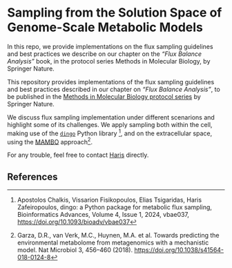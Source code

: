 # Sampling from the Solution Space of Genome-Scale Metabolic Models

In this repo, we provide implementations on the flux sampling guidelines and best practices we describe on 
our chapter on the *“Flux Balance Analysis”* book, in the protocol series Methods in Molecular Biology, by Springer Nature.

This repository provides implementations of the flux sampling guidelines and best practices described in our chapter on _“Flux Balance Analysis”_, 
to be published in the [Methods in Molecular Biology protocol series](https://link.springer.com/series/7651) by Springer Nature.

We discuss flux sampling implementation under different scenarions and highlight some of its challenges. 
We apply sampling both within the cell, making use of the [`dingo`](https://github.com/geomScale/dingo) Python library [^1], and on the extracellular space, using the [MAMBO](./scripts/mambo.py) approach[^2]. 



For any trouble, feel free to contact [Haris](mailto:haris.zafeiropoulos@kuleuven.be) directly.


## References
[^1]: Apostolos Chalkis, Vissarion Fisikopoulos, Elias Tsigaridas, Haris Zafeiropoulos, dingo: a Python package for metabolic flux sampling, Bioinformatics Advances, Volume 4, Issue 1, 2024, vbae037, https://doi.org/10.1093/bioadv/vbae037

[^2]: Garza, D.R., van Verk, M.C., Huynen, M.A. et al. Towards predicting the environmental metabolome from metagenomics with a mechanistic model. Nat Microbiol 3, 456–460 (2018). https://doi.org/10.1038/s41564-018-0124-8

